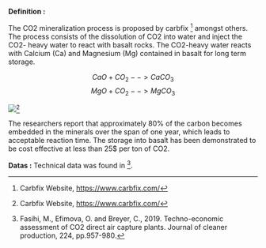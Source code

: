 **Definition :**

The CO2 mineralization process is proposed by carbfix [^1] amongst others. The process consists of the dissolution of CO2 into water and inject the CO2- heavy water to react with basalt rocks. The CO2-heavy water reacts with Calcium (Ca) and Magnesium (Mg) contained in basalt for long term storage.

$$CaO + CO_2 --> CaCO_3$$
$$MgO + CO_2 --> MgCO_3$$

![](Geologic_Mineralization.PNG)[^1]

The researchers report that approximately 80% of the carbon becomes embedded in the minerals over the span of one year, which leads to acceptable reaction time. The storage into basalt has been demonstrated to be cost effective at less than 25$ per ton of CO2.

**Datas :**
Technical data was found in [^2].

[^1]: Carbfix Website, https://www.carbfix.com/
[^2]: Fasihi, M., Efimova, O. and Breyer, C., 2019. Techno-economic assessment of CO2 direct air capture plants. Journal of cleaner production, 224, pp.957-980.
